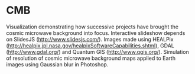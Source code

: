 CMB
===

Visualization demonstrating how successive projects have brought the cosmic microwave background into focus. Interactive slideshow depends on SlidesJS (http://www.slidesjs.com/). Images made using HEALPix (http://healpix.jpl.nasa.gov/healpixSoftwareCapabilities.shtml), GDAL (http://www.gdal.org/) and Quantum GIS (http://www.qgis.org/). Simulation of resolution of cosmic microwave background maps applied to Earth images using Gaussian blur in Photoshop.